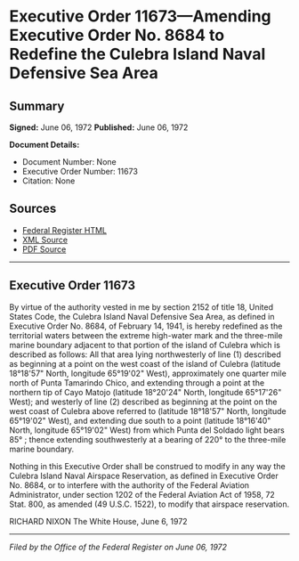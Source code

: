 # Executive Order 11673—Amending Executive Order No. 8684 to Redefine the Culebra Island Naval Defensive Sea Area

## Summary

**Signed:** June 06, 1972
**Published:** June 06, 1972

**Document Details:**
- Document Number: None
- Executive Order Number: 11673
- Citation: None

## Sources
- [Federal Register HTML](https://www.presidency.ucsb.edu/documents/executive-order-11673-amending-executive-order-no-8684-redefine-the-culebra-island-naval)
- [XML Source](None)
- [PDF Source](None)

---

## Executive Order 11673

By virtue of the authority vested in me by section 2152 of title 18, United States Code, the Culebra Island Naval Defensive Sea Area, as defined in Executive Order No. 8684, of February 14, 1941, is hereby redefined as the territorial waters between the extreme high-water mark and the three-mile marine boundary adjacent to that portion of the island of Culebra which is described as follows:
All that area lying northwesterly of line (1) described as beginning at a point on the west coast of the island of Culebra (latitude 18°18'57" North, longitude 65°19'02" West), approximately one quarter mile north of Punta Tamarindo Chico, and extending through a point at the northern tip of Cayo Matojo (latitude 18°20'24" North, longitude 65°17'26" West); and westerly of line (2) described as beginning at the point on the west coast of Culebra above referred to (latitude 18°18'57" North, longitude 65°19'02" West), and extending due south to a point (latitude 18°16'40" North, longitude 65°19'02" West) from which Punta del Soldado light bears 85° ; thence extending southwesterly at a bearing of 220° to the three-mile marine boundary.

Nothing in this Executive Order shall be construed to modify in any way the Culebra Island Naval Airspace Reservation, as defined in Executive Order No. 8684, or to interfere with the authority of the Federal Aviation Administrator, under section 1202 of the Federal Aviation Act of 1958, 72 Stat. 800, as amended (49 U.S.C. 1522), to modify that airspace reservation.

RICHARD NIXON
The White House,
June 6, 1972

---

*Filed by the Office of the Federal Register on June 06, 1972*
